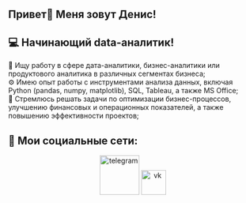 ## Привет👋 Меня зовут Денис!

## 💻 Начинающий data-аналитик!  
📝 Ищу работу в сфере дата-аналитики, бизнес-аналитики или продуктового аналитика в различных сегментах бизнеса;  
⚙️ Имею опыт работы с инструментами анализа данных, включая Python (pandas, numpy, matplotlib), SQL, Tableau, а также MS Office;  
📌 Стремлюсь решать задачи по оптимизации бизнес-процессов, улучшению финансовых и операционных показателей, а также повышению эффективности проектов;  

 ## 📩 Мои социальные сети: 
<div align="center">  
 
[<img src='https://github.com/user-attachments/assets/21a3bf32-0037-4bab-8a0e-d7982e7dd22e' alt='telegram' width="80" />](https://t.me/denzo174) [<img src='https://github.com/user-attachments/assets/63d4c797-28b8-4214-ae62-b4ef5f281834' alt='vk' width="50" />](https://vk.com/den4uk1992)
</div>

